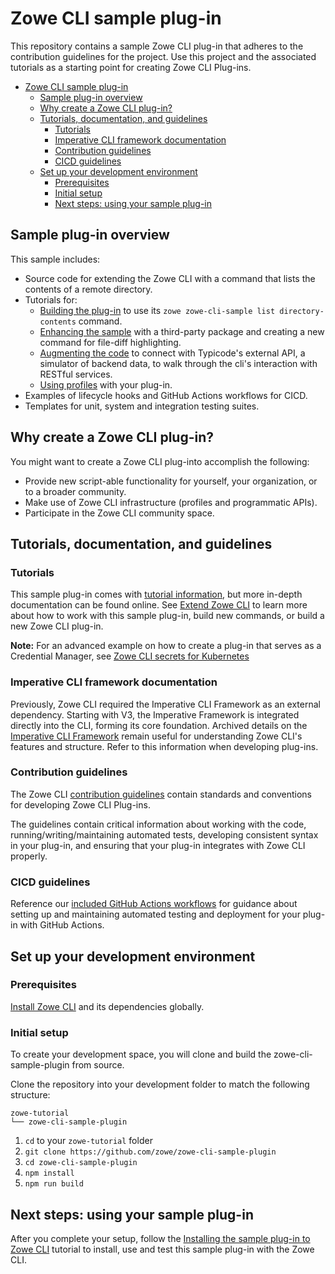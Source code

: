 # Zowe CLI sample plug-in

This repository contains a sample Zowe CLI plug-in that adheres to the contribution guidelines for the project. Use this project and the associated tutorials as a starting point for creating Zowe CLI Plug-ins.

- [Zowe CLI sample plug-in](#zowe-cli-sample-plug-in)
  - [Sample plug-in overview](#sample-plug-in-overview)
  - [Why create a Zowe CLI plug-in?](#why-create-a-zowe-cli-plug-in)
  - [Tutorials, documentation, and guidelines](#tutorials-documentation-and-guidelines)
    - [Tutorials](#tutorials)
    - [Imperative CLI framework documentation](#imperative-cli-framework-documentation)
    - [Contribution guidelines](#contribution-guidelines)
    - [CICD guidelines](#cicd-guidelines)
  - [Set up your development environment](#set-up-your-development-environment)
    - [Prerequisites](#prerequisites)
    - [Initial setup](#initial-setup)
    - [Next steps: using your sample plug-in](#next-steps-using-your-sample-plug-in)

## Sample plug-in overview

This sample includes:
- Source code for extending the Zowe CLI with a command that lists the contents of a remote directory.
- Tutorials for:
  - [Building the plug-in](docs/tutorials/list-directory-contents/ListDirectoryContentsPlugin.md) to use its `zowe zowe-cli-sample list directory-contents` command.
  - [Enhancing the sample](docs/tutorials/files-util/FilesUtilPlugin.md) with a third-party package and creating a new command for file-diff highlighting.
  - [Augmenting the code](docs/tutorials/list-typicode-todo/ListTypicodeTodoPlugin.md) to connect with Typicode's external API, a simulator of backend data, to walk through the cli's interaction with RESTful services.
  - [Using profiles](docs/tutorials/profile-example/ProfilePlugin.md) with your plug-in.
- Examples of lifecycle hooks and GitHub Actions workflows for CICD.
- Templates for unit, system and integration testing suites.

## Why create a Zowe CLI plug-in?

You might want to create a Zowe CLI plug-into accomplish the following:

* Provide new script-able functionality for yourself, your organization, or to a broader community.
* Make use of Zowe CLI infrastructure (profiles and programmatic APIs).
* Participate in the Zowe CLI community space.


## Tutorials, documentation, and guidelines


### Tutorials

This sample plug-in comes with [tutorial information](docs/tutorials), but more in-depth documentation can be found online. See [Extend Zowe CLI](https://docs.zowe.org/stable/extend/extend-zowe-overview/#extend-zowe-cli) to learn more about how to work with this sample plug-in, build new commands, or build a new Zowe CLI plug-in.


**Note:** For an advanced example on how to create a plug-in that serves as a Credential Manager, see [Zowe CLI secrets for Kubernetes](https://github.com/zowe/zowe-cli-secrets-for-kubernetes/)

### Imperative CLI framework documentation

Previously, Zowe CLI required the Imperative CLI Framework as an external dependency. Starting with V3, the Imperative Framework is integrated directly into the CLI, forming its core foundation. Archived details on the [Imperative CLI Framework](https://github.com/zowe/imperative/wiki) remain useful for understanding Zowe CLI's features and structure. Refer to this information when developing plug-ins.

### Contribution guidelines

The Zowe CLI [contribution guidelines](CONTRIBUTING.md) contain standards and conventions for developing Zowe CLI Plug-ins.

The guidelines contain critical information about working with the code, running/writing/maintaining automated tests, developing consistent syntax in your plug-in, and ensuring that your plug-in integrates with Zowe CLI properly.

### CICD guidelines

Reference our [included GitHub Actions workflows](.github/workflows/) for guidance about setting up and maintaining automated testing and deployment for your plug-in with GitHub Actions.

## Set up your development environment

### Prerequisites

[Install Zowe CLI](https://docs.zowe.org/stable/user-guide/cli-installcli) and its dependencies globally.

### Initial setup

To create your development space, you will clone and build the zowe-cli-sample-plugin from source.

Clone the repository into your development folder to match the following structure:
```
zowe-tutorial
└── zowe-cli-sample-plugin
```

1. `cd` to your `zowe-tutorial` folder
2. `git clone https://github.com/zowe/zowe-cli-sample-plugin`
3. `cd zowe-cli-sample-plugin`
4. `npm install`
5. `npm run build`

## Next steps: using your sample plug-in

After you complete your setup, follow the [Installing the sample plug-in to Zowe CLI](docs/tutorials/list-directory-contents/ListDirectoryContentsPlugin.md) tutorial to install, use and test this sample plug-in with the Zowe CLI.